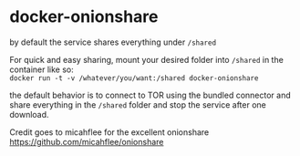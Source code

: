 # docker-onionshare

by default the service shares everything under `/shared`  

For quick and easy sharing, mount your desired folder into `/shared` in the container like so:  
`docker run -t -v /whatever/you/want:/shared docker-onionshare`  

the default behavior is to connect to TOR using the bundled connector and share everything in the `/shared` folder and stop the service after one download.


Credit goes to micahflee for the excellent onionshare  
https://github.com/micahflee/onionshare

